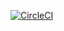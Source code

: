 [![CircleCI](https://circleci.com/gh/PrzemekOsiecki/PetClinic.svg?style=svg)](https://circleci.com/gh/PrzemekOsiecki/PetClinic)